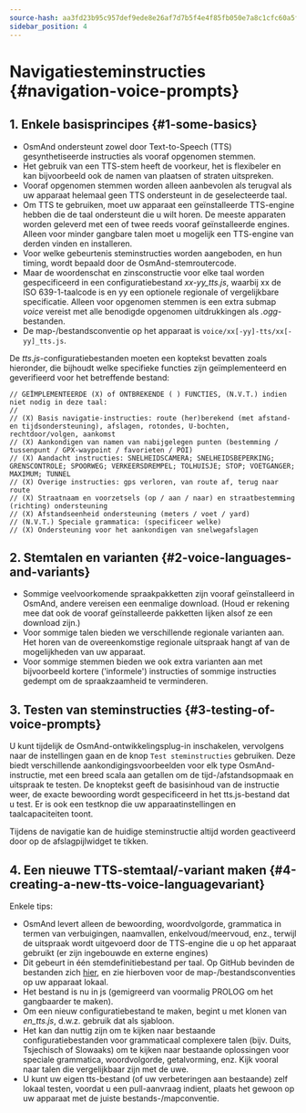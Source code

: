 ```yaml
---
source-hash: aa3fd23b95c957def9ede8e26af7d7b5f4e4f85fb050e7a8c1cfc60a5f8eeb64
sidebar_position: 4
---
```


# Navigatiesteminstructies {#navigation-voice-prompts}


## 1. Enkele basisprincipes {#1-some-basics}

* OsmAnd ondersteunt zowel door Text-to-Speech (TTS) gesynthetiseerde instructies als vooraf opgenomen stemmen.
* Het gebruik van een TTS-stem heeft de voorkeur, het is flexibeler en kan bijvoorbeeld ook de namen van plaatsen of straten uitspreken.
* Vooraf opgenomen stemmen worden alleen aanbevolen als terugval als uw apparaat helemaal geen TTS ondersteunt in de geselecteerde taal.
* Om TTS te gebruiken, moet uw apparaat een geïnstalleerde TTS-engine hebben die de taal ondersteunt die u wilt horen. De meeste apparaten worden geleverd met een of twee reeds vooraf geïnstalleerde engines. Alleen voor minder gangbare talen moet u mogelijk een TTS-engine van derden vinden en installeren.
* Voor welke gebeurtenis steminstructies worden aangeboden, en hun timing, wordt bepaald door de OsmAnd-stemroutercode.
* Maar de woordenschat en zinsconstructie voor elke taal worden gespecificeerd in een configuratiebestand _xx-yy_tts.js_, waarbij xx de ISO 639-1-taalcode is en yy een optionele regionale of vergelijkbare specificatie. Alleen voor opgenomen stemmen is een extra submap _voice_ vereist met alle benodigde opgenomen uitdrukkingen als _.ogg_-bestanden.
* De map-/bestandsconventie op het apparaat is `voice/xx[-yy]-tts/xx[-yy]_tts.js`.

De _tts.js_-configuratiebestanden moeten een koptekst bevatten zoals hieronder, die bijhoudt welke specifieke functies zijn geïmplementeerd en geverifieerd voor het betreffende bestand:

```
// GEÏMPLEMENTEERDE (X) of ONTBREKENDE ( ) FUNCTIES, (N.V.T.) indien niet nodig in deze taal:
//
// (X) Basis navigatie-instructies: route (her)berekend (met afstand- en tijdsondersteuning), afslagen, rotondes, U-bochten, rechtdoor/volgen, aankomst
// (X) Aankondigen van namen van nabijgelegen punten (bestemming / tussenpunt / GPX-waypoint / favorieten / POI)
// (X) Aandacht instructies: SNELHEIDSCAMERA; SNELHEIDSBEPERKING; GRENSCONTROLE; SPOORWEG; VERKEERSDREMPEL; TOLHUISJE; STOP; VOETGANGER; MAXIMUM; TUNNEL
// (X) Overige instructies: gps verloren, van route af, terug naar route
// (X) Straatnaam en voorzetsels (op / aan / naar) en straatbestemming (richting) ondersteuning
// (X) Afstandseenheid ondersteuning (meters / voet / yard)
// (N.V.T.) Speciale grammatica: (specificeer welke)
// (X) Ondersteuning voor het aankondigen van snelwegafslagen
```

## 2. Stemtalen en varianten {#2-voice-languages-and-variants}

* Sommige veelvoorkomende spraakpakketten zijn vooraf geïnstalleerd in OsmAnd, andere vereisen een eenmalige download. (Houd er rekening mee dat ook de vooraf geïnstalleerde pakketten lijken alsof ze een download zijn.)
* Voor sommige talen bieden we verschillende regionale varianten aan. Het horen van de overeenkomstige regionale uitspraak hangt af van de mogelijkheden van uw apparaat.
* Voor sommige stemmen bieden we ook extra varianten aan met bijvoorbeeld kortere ('informele') instructies of sommige instructies gedempt om de spraakzaamheid te verminderen.

## 3. Testen van steminstructies {#3-testing-of-voice-prompts}

U kunt tijdelijk de OsmAnd-ontwikkelingsplug-in inschakelen, vervolgens naar de instellingen gaan en de knop `Test steminstructies` gebruiken. Deze biedt verschillende aankondigingsvoorbeelden voor elk type OsmAnd-instructie, met een breed scala aan getallen om de tijd-/afstandsopmaak en uitspraak te testen. De knoptekst geeft de basisinhoud van de instructie weer, de exacte bewoording wordt gespecificeerd in het tts.js-bestand dat u test.
Er is ook een testknop die uw apparaatinstellingen en taalcapaciteiten toont.

Tijdens de navigatie kan de huidige steminstructie altijd worden geactiveerd door op de afslagpijlwidget te tikken.

## 4. Een nieuwe TTS-stemtaal/-variant maken {#4-creating-a-new-tts-voice-languagevariant}

Enkele tips:

- OsmAnd levert alleen de bewoording, woordvolgorde, grammatica in termen van verbuigingen, naamvallen, enkelvoud/meervoud, enz., terwijl de uitspraak wordt uitgevoerd door de TTS-engine die u op het apparaat gebruikt (er zijn ingebouwde en externe engines)
- Dit gebeurt in één stemdefinitiebestand per taal. Op GitHub bevinden de bestanden zich [hier](https://github.com/osmandapp/OsmAnd-resources/tree/master/voice), en zie hierboven voor de map-/bestandsconventies op uw apparaat lokaal.
- Het bestand is nu in js (gemigreerd van voormalig PROLOG om het gangbaarder te maken).
- Om een nieuw configuratiebestand te maken, begint u met klonen van _en\_tts.js_, d.w.z. gebruik dat als sjabloon.
- Het kan dan nuttig zijn om te kijken naar bestaande configuratiebestanden voor grammaticaal complexere talen (bijv. Duits, Tsjechisch of Slowaaks) om te kijken naar bestaande oplossingen voor speciale grammatica, woordvolgorde, getalvorming, enz. Kijk vooral naar talen die vergelijkbaar zijn met de uwe.
- U kunt uw eigen tts-bestand (of uw verbeteringen aan bestaande) zelf lokaal testen, voordat u een pull-aanvraag indient, plaats het gewoon op uw apparaat met de juiste bestands-/mapconventie.